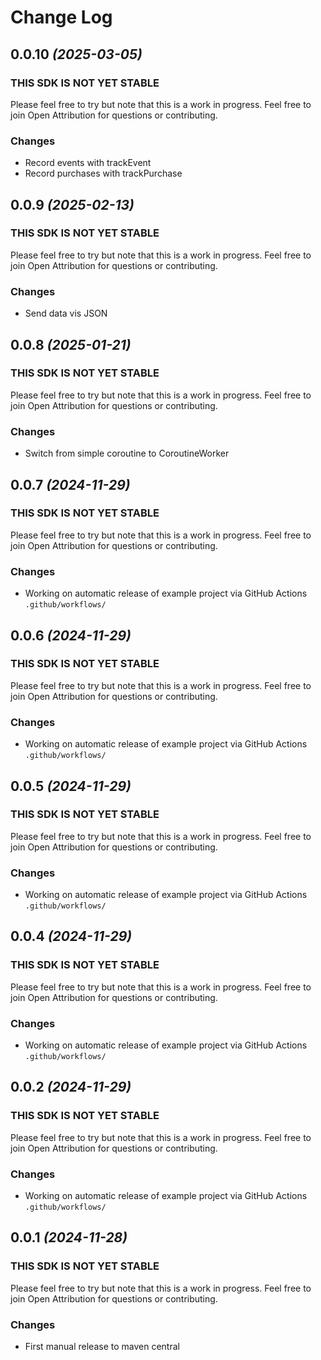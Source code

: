 # Change Log

## 0.0.10 *(2025-03-05)*

### THIS SDK IS NOT YET STABLE
Please feel free to try but note that this is a work in progress. Feel free to join Open Attribution for questions or contributing.

### Changes
- Record events with trackEvent
- Record purchases with trackPurchase


## 0.0.9 *(2025-02-13)*

### THIS SDK IS NOT YET STABLE
Please feel free to try but note that this is a work in progress. Feel free to join Open Attribution for questions or contributing.

### Changes
- Send data vis JSON

## 0.0.8 *(2025-01-21)*

### THIS SDK IS NOT YET STABLE
Please feel free to try but note that this is a work in progress. Feel free to join Open Attribution for questions or contributing.

### Changes
- Switch from simple coroutine to CoroutineWorker


## 0.0.7 *(2024-11-29)*

### THIS SDK IS NOT YET STABLE
Please feel free to try but note that this is a work in progress. Feel free to join Open Attribution for questions or contributing.

### Changes
- Working on automatic release of example project via GitHub Actions `.github/workflows/`


## 0.0.6 *(2024-11-29)*

### THIS SDK IS NOT YET STABLE
Please feel free to try but note that this is a work in progress. Feel free to join Open Attribution for questions or contributing.

### Changes
- Working on automatic release of example project via GitHub Actions `.github/workflows/`


## 0.0.5 *(2024-11-29)*

### THIS SDK IS NOT YET STABLE
Please feel free to try but note that this is a work in progress. Feel free to join Open Attribution for questions or contributing.

### Changes
- Working on automatic release of example project via GitHub Actions `.github/workflows/`


## 0.0.4 *(2024-11-29)*

### THIS SDK IS NOT YET STABLE
Please feel free to try but note that this is a work in progress. Feel free to join Open Attribution for questions or contributing.
    
### Changes
- Working on automatic release of example project via GitHub Actions `.github/workflows/`


## 0.0.2 *(2024-11-29)*

### THIS SDK IS NOT YET STABLE 
Please feel free to try but note that this is a work in progress. Feel free to join Open Attribution for questions or contributing.

### Changes
- Working on automatic release of example project via GitHub Actions `.github/workflows/`


## 0.0.1 *(2024-11-28)*

### THIS SDK IS NOT YET STABLE
Please feel free to try but note that this is a work in progress. Feel free to join Open Attribution for questions or contributing.

### Changes
- First manual release to maven central

